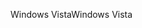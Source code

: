 <span data-ttu-id="4f371-101">Windows Vista</span><span class="sxs-lookup"><span data-stu-id="4f371-101">Windows Vista</span></span>